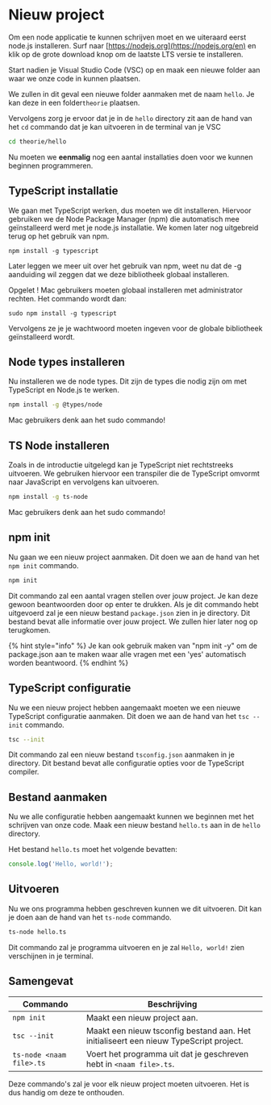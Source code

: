 # Nieuw project

Om een node applicatie te kunnen schrijven moet en we uiteraard eerst node.js installeren. Surf naar [https://nodejs.org](https://nodejs.org/en) en klik op de grote download knop om de laatste LTS versie te installeren.

Start nadien je Visual Studio Code (VSC) op en maak een nieuwe folder aan waar we onze code in kunnen plaatsen.

We zullen in dit geval een nieuwe folder aanmaken met de naam `hello`. Je kan deze in een folder`theorie` plaatsen.

Vervolgens zorg je ervoor dat je in de `hello` directory zit aan de hand van het `cd` commando dat je kan uitvoeren in de terminal van je VSC

```bash
cd theorie/hello
```

Nu moeten we **eenmalig** nog een aantal installaties doen voor we kunnen beginnen programmeren.

## TypeScript installatie

We gaan met TypeScript werken, dus moeten we dit installeren. Hiervoor gebruiken we de Node Package Manager (npm) die automatisch mee geïnstalleerd werd met je node.js installatie. We komen later nog uitgebreid terug op het gebruik van npm.

```
npm install -g typescript
```

Later leggen we meer uit over het gebruik van npm, weet nu dat de -g aanduiding wil zeggen dat we deze bibliotheek globaal installeren.

Opgelet ! Mac gebruikers moeten globaal installeren met administrator rechten. Het commando wordt dan:

```
sudo npm install -g typescript
```

Vervolgens ze je je wachtwoord moeten ingeven voor de globale bibliotheek geïnstalleerd wordt.

## Node types installeren

Nu installeren we de node types. Dit zijn de types die nodig zijn om met TypeScript en Node.js te werken.

```bash
npm install -g @types/node
```

Mac gebruikers denk aan het sudo commando!

## TS Node installeren

Zoals in de introductie uitgelegd kan je TypeScript niet rechtstreeks uitvoeren. We gebruiken hiervoor een transpiler die de TypeScript omvormt naar JavaScript en vervolgens kan uitvoeren.

```bash
npm install -g ts-node
```

Mac gebruikers denk aan het sudo commando!

## npm init

Nu gaan we een nieuw project aanmaken. Dit doen we aan de hand van het `npm init` commando.

```bash
npm init
```

Dit commando zal een aantal vragen stellen over jouw project. Je kan deze gewoon beantwoorden door op enter te drukken. Als je dit commando hebt uitgevoerd zal je een nieuw bestand `package.json` zien in je directory. Dit bestand bevat alle informatie over jouw project. We zullen hier later nog op terugkomen.

{% hint style="info" %}
Je kan ook gebruik maken van "npm init -y" om de package.json aan te maken waar alle vragen met een 'yes' automatisch worden beantwoord.
{% endhint %}

## TypeScript configuratie

Nu we een nieuw project hebben aangemaakt moeten we een nieuwe TypeScript configuratie aanmaken. Dit doen we aan de hand van het `tsc --init` commando.

```bash
tsc --init
```

Dit commando zal een nieuw bestand `tsconfig.json` aanmaken in je directory. Dit bestand bevat alle configuratie opties voor de TypeScript compiler.

## Bestand aanmaken

Nu we alle configuratie hebben aangemaakt kunnen we beginnen met het schrijven van onze code. Maak een nieuw bestand `hello.ts` aan in de `hello` directory.&#x20;

Het bestand `hello.ts` moet het volgende bevatten:

```typescript
console.log('Hello, world!');
```

## Uitvoeren

Nu we ons programma hebben geschreven kunnen we dit uitvoeren. Dit kan je doen aan de hand van het `ts-node` commando.

```bash
ts-node hello.ts
```

Dit commando zal je programma uitvoeren en je zal `Hello, world!` zien verschijnen in je terminal.

## Samengevat

| Commando                 | Beschrijving                                                                          |
| ------------------------ | ------------------------------------------------------------------------------------- |
| `npm init`               | Maakt een nieuw project aan.                                                          |
| `tsc --init`             | Maakt een nieuw tsconfig bestand aan. Het initialiseert een nieuw TypeScript project. |
| `ts-node <naam file>.ts` | Voert het programma uit dat je geschreven hebt in `<naam file>.ts`.                   |

Deze commando's zal je voor elk nieuw project moeten uitvoeren. Het is dus handig om deze te onthouden.
